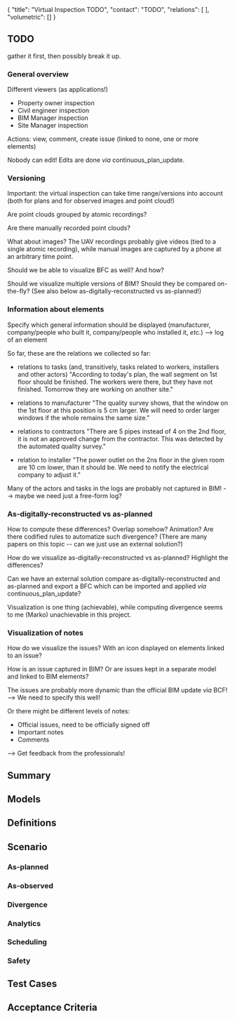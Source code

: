 <rasaeco-meta>
{
    "title": "Virtual Inspection TODO",
    "contact": "TODO",
    "relations": [
    ],
    "volumetric": []
}
</rasaeco-meta>

## TODO

gather it first, then possibly break it up.

### General overview

Different viewers (as applications!)
* Property owner inspection
* Civil engineer inspection
* BIM Manager inspection
* Site Manager inspection

Actions: view, comment, create issue (linked to none, one or more elements)

Nobody can edit! Edits are done *via* continuous_plan_update.


### Versioning
Important: the virtual inspection can take time range/versions into account 
(both for plans and for observed images and point cloud!)

Are point clouds grouped by atomic recordings?

Are there manually recorded point clouds? 

What about images? The UAV recordings probably give videos (tied to a single atomic recording), 
while manual images are captured by a phone at an arbitrary time point.

Should we be able to visualize BFC as well? And how?

Should we visualize multiple versions of BIM?
Should they be compared on-the-fly?
(See also below as-digitally-reconstructed vs as-planned!)

### Information about elements

Specify which general information should be displayed
(manufacturer, company/people who built it, company/people who installed it, *etc.*) 
--> log of an element

So far, these are the relations we collected so far:
* relations to tasks (and, transitively, tasks related to workers, installers and other actors)
  "According to today's plan, the wall segment on 1st floor should be finished. 
  The workers were there, but they have not finished. 
  Tomorrow they are working on another site."

* relations to manufacturer
  "The quality survey shows, that the window on the 1st floor at this position is 5 cm larger. 
  We will need to order larger windows if the whole remains the same size."

* relations to contractors
  "There are 5 pipes instead of 4 on the 2nd floor, it is not an approved change from 
  the contractor. This was detected by the automated quality survey." 

* relation to installer
  "The power outlet on the 2ns floor in the given room are 10 cm lower, than it should be. 
  We need to notify the electrical company to adjust it."

Many of the actors and tasks in the logs are probably not captured in BIM!
--> maybe we need just a free-form log?

### As-digitally-reconstructed vs as-planned

How to compute these differences? Overlap somehow? Animation?
Are there codified rules to automatize such divergence?
(There are many papers on this topic -- can we just use an external solution?)

How do we visualize as-digitally-reconstructed vs as-planned? 
Highlight the differences?

Can we have an external solution compare as-digitally-reconstructed and as-planned and export
a BFC which can be imported and applied *via* continuous_plan_update?

Visualization is one thing (achievable), while computing divergence seems to me (Marko) 
unachievable in this project.

### Visualization of notes

How do we visualize the issues? With an icon displayed on elements linked to an issue?

How is an issue captured in BIM? Or are issues kept in a separate model and linked to BIM elements?

The issues are probably more dynamic than the official BIM update *via* BCF!
--> We need to specify this well!

Or there might be different levels of notes:
* Official issues, need to be officially signed off
* Important notes
* Comments

--> Get feedback from the professionals!

## Summary


## Models


## Definitions


## Scenario

### As-planned


### As-observed


### Divergence


### Analytics


### Scheduling


### Safety


## Test Cases


## Acceptance Criteria

